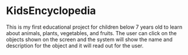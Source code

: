 # KidsEncyclopedia
This is my first educational project for children below 7 years old to learn about animals, plants, vegetables, and fruits.
The user can click on the objects shown on the screen and the system will show the name and description for the object and it will read out for the user.
